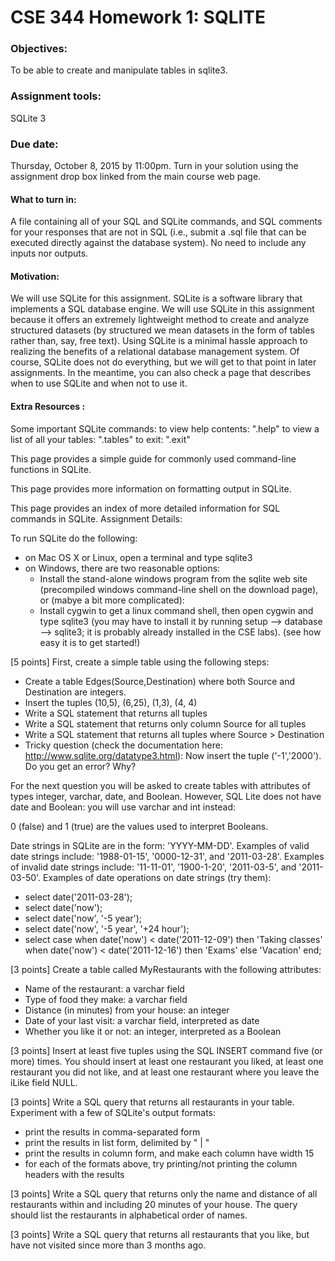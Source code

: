 # CSE 344 Homework 1: SQLITE

### Objectives:
To be able to create and manipulate tables in sqlite3.
### Assignment tools:
SQLite 3
### Due date:
Thursday, October 8, 2015 by 11:00pm. Turn in your solution using the assignment drop box linked from the main course web page.
#### What to turn in:
A file containing all of your SQL and SQLite commands, and SQL comments for your responses that are not in SQL (i.e., submit a .sql file that can be executed directly against the database system). No need to include any inputs nor outputs.
#### Motivation: 
We will use SQLite for this assignment. SQLite is a software library that implements a SQL database engine. We will use SQLite in this assignment because it offers an extremely lightweight method to create and analyze structured datasets (by structured we mean datasets in the form of tables rather than, say, free text). Using SQLite is a minimal hassle approach to realizing the benefits of a relational database management system. Of course, SQLite does not do everything, but we will get to that point in later assignments. In the meantime, you can also check a page that describes when to use SQLite and when not to use it.

#### Extra Resources :

Some important SQLite commands:
to view help contents: ".help"
to view a list of all your tables: ".tables"
to exit: ".exit" 

This page provides a simple guide for commonly used command-line functions in SQLite. 

This page provides more information on formatting output in SQLite. 

This page provides an index of more detailed information for SQL commands in SQLite.
Assignment Details:

To run SQLite do the following:

* on Mac OS X or Linux, open a terminal and type sqlite3
* on Windows, there are two reasonable options:
	* Install the stand-alone windows program from the sqlite web site (precompiled windows command-line shell on the download page), or (mabye a bit more complicated):
	* Install cygwin to get a linux command shell, then open cygwin and type sqlite3 (you may have to install it by running setup --> database --> sqlite3; it is probably already installed in the CSE labs).
(see how easy it is to get started!)

[5 points] 
First, create a simple table using the following steps:
* Create a table Edges(Source,Destination) where both Source and Destination are integers.
* Insert the tuples (10,5), (6,25), (1,3), (4, 4)
* Write a SQL statement that returns all tuples
* Write a SQL statement that returns only column Source for all tuples
* Write a SQL statement that returns all tuples where Source > Destination
* Tricky question (check the documentation here: http://www.sqlite.org/datatype3.html): Now insert the tuple ('-1','2000'). Do you get an error? Why?

For the next question you will be asked to create tables with attributes of types integer, varchar, date, and Boolean. However, SQL Lite does not have date and Boolean: you will use varchar and int instead:

0 (false) and 1 (true) are the values used to interpret Booleans.

Date strings in SQLite are in the form: 'YYYY-MM-DD'.
Examples of valid date strings include: '1988-01-15', '0000-12-31', and '2011-03-28'.
Examples of invalid date strings include: '11-11-01', '1900-1-20', '2011-03-5', and '2011-03-50'.
Examples of date operations on date strings (try them):
* select date('2011-03-28'); 
* select date('now');
* select date('now', '-5 year');
* select date('now', '-5 year', '+24 hour'); 
* select case when date('now') < date('2011-12-09') then 'Taking classes' when date('now') < date('2011-12-16') then 'Exams' else 'Vacation' end; 

[3 points] Create a table called MyRestaurants with the following attributes: 
* Name of the restaurant: a varchar field
* Type of food they make: a varchar field
* Distance (in minutes) from your house: an integer
* Date of your last visit: a varchar field, interpreted as date
* Whether you like it or not: an integer, interpreted as a Boolean

[3 points] Insert at least five tuples using the SQL INSERT command five (or more) times. You should insert at least one restaurant you liked, at least one restaurant you did not like, and at least one restaurant where you leave the iLike field NULL.

[3 points] Write a SQL query that returns all restaurants in your table. Experiment with a few of SQLite's output formats:
* print the results in comma-separated form
* print the results in list form, delimited by " | "
* print the results in column form, and make each column have width 15
* for each of the formats above, try printing/not printing the column headers with the results


[3 points] Write a SQL query that returns only the name and distance of all restaurants within and including 20 minutes of your house. The query should list the restaurants in alphabetical order of names.

[3 points] Write a SQL query that returns all restaurants that you like, but have not visited since more than 3 months ago.
